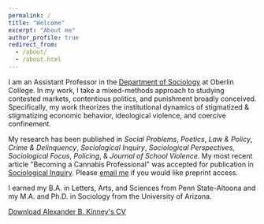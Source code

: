```yaml
---
permalink: /
title: "Welcome"
excerpt: "About me"
author_profile: true
redirect_from: 
  - /about/
  - /about.html
---
```



I am an Assistant Professor in the [Department of Sociology](https://www.oberlin.edu/arts-and-sciences/departments/sociology) at Oberlin College. In my work, I take a mixed-methods approach to studying contested markets, contentious politics, and punishment broadly conceived. Specifically, my work theorizes the institutional dynamics of stigmatized & stigmatizing economic behavior, ideological violence, and coercive confinement. 

My research has been published in *Social Problems*, *Poetics*, *Law & Policy*, *Crime & Delinquency*, *Sociological Inquiry*, *Sociological Perspectives*, *Sociological Focus*, *Policing*, & *Journal of School Violence*. My most recent article "Becoming a Cannabis Professional" was accepted for publication in [Sociological Inquiry](https://onlinelibrary.wiley.com/doi/full/10.1111/soin.12627). Please [email me](abk017@shsu.edu) if you would like preprint access.

I earned my B.A. in Letters, Arts, and Sciences from Penn State-Altoona and my M.A. and Ph.D. in Sociology from the University of Arizona.

[Download Alexander B. Kinney's CV](https://www.alexanderkinney.com/files/CV2025.pdf) 
